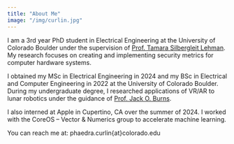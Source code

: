 ```yaml
---
title: "About Me"
image: "/img/curlin.jpg"
---
```


I am a 3rd year PhD student in Electrical Engineering at the University of Colorado Boulder under the supervision of [Prof. Tamara Silbergleit Lehman](https://www.colorado.edu/faculty/lehmantamara/). My research focuses on creating and implementing security metrics for computer hardware systems.

I obtained my MSc in Electrical Engineering in 2024 and my BSc in Electrical and Computer Engineering in 2022 at the University of Colorado Boulder. During my undergraduate degree, I researched applications of VR/AR to lunar robotics under the guidance of [Prof. Jack O. Burns](https://www.colorado.edu/faculty/burns/).

I also interned at Apple in Cupertino, CA over the summer of 2024. I worked with the CoreOS – Vector & Numerics group to accelerate machine learning.

You can reach me at: phaedra.curlin{at}colorado.edu